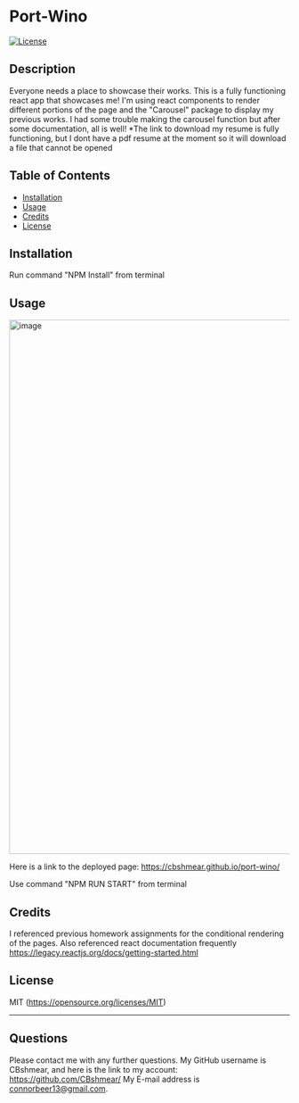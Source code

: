 # Port-Wino

[![License](https://img.shields.io/badge/license-MIT-blue.svg)](https://opensource.org/licenses/MIT)


## Description

Everyone needs a place to showcase their works. This is a fully functioning react app that showcases me! I'm using react components to render different portions of the page and the "Carousel" package to display my previous works. I had some trouble making the carousel function but after some documentation, all is well!
*The link to download my resume is fully functioning, but I dont have a pdf resume at the moment so it will download a file that cannot be opened

## Table of Contents 


- [Installation](#Installation)
- [Usage](#Usage)
- [Credits](#Credits)
- [License](#License)

## Installation

Run command "NPM Install" from terminal

## Usage
<img width="958" alt="image" src="https://user-images.githubusercontent.com/112667575/228051837-eb4bf63a-1d2f-435d-a761-a7599cfe193d.png">


Here is a link to the deployed page:  https://cbshmear.github.io/port-wino/ 

Use command "NPM RUN START" from terminal

## Credits

I referenced previous homework assignments for the conditional rendering of the pages.
Also referenced react documentation frequently  https://legacy.reactjs.org/docs/getting-started.html 

## License

MIT
(https://opensource.org/licenses/MIT)



---

## Questions
Please contact me with any further questions.
My GitHub username is CBshmear, and here is the link to my account: https://github.com/CBshmear/ 
My E-mail address is connorbeer13@gmail.com.
